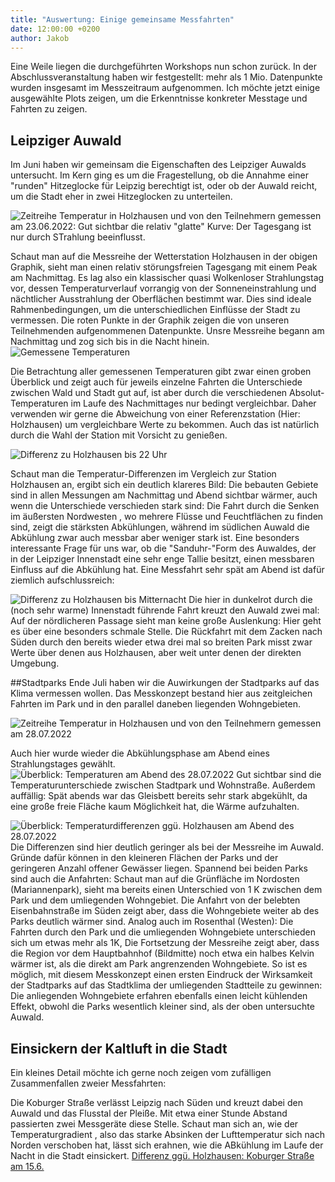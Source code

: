 ```yaml
---
title: "Auswertung: Einige gemeinsame Messfahrten"
date: 12:00:00 +0200
author: Jakob
---
```


Eine Weile liegen die durchgeführten Workshops nun schon zurück. In der Abschlussveranstaltung haben wir festgestellt: mehr als 1 Mio. Datenpunkte wurden insgesamt im Messzeitraum aufgenommen.
Ich möchte jetzt einige ausgewählte Plots zeigen, um die Erkenntnisse konkreter Messtage und Fahrten zu zeigen.

## Leipziger Auwald 
Im Juni haben wir gemeinsam die Eigenschaften des Leipziger Auwalds untersucht. Im Kern ging es um die Fragestellung, ob die Annahme einer "runden" Hitzeglocke für Leipzig berechtigt ist, oder ob der Auwald reicht, um die Stadt eher in zwei Hitzeglocken zu unterteilen.


![Zeitreihe Temperatur in Holzhausen und von den Teilnehmern gemessen am 23.06.2022: Gut sichtbar die relativ "glatte" Kurve: Der Tagesgang ist nur durch STrahlung beeinflusst.]({{site.baseurl}}/assets/files/06_23_Auwald_time.jpg)

Schaut man auf die Messreihe der Wetterstation Holzhausen in der obigen Graphik, sieht man einen relativ störungsfreien Tagesgang mit einem Peak am Nachmittag. Es lag also ein klassischer quasi Wolkenloser Strahlungstag vor, dessen Temperaturverlauf vorrangig von der Sonneneinstrahlung und nächtlicher Ausstrahlung der Oberflächen bestimmt war. Dies sind ideale Rahmenbedingungen, um die unterschiedlichen Einflüsse der Stadt zu vermessen.
Die roten Punkte in der Graphik zeigen die von unseren Teilnehmenden aufgenommenen Datenpunkte. Unsre Messreihe begann am Nachmittag und zog sich bis in die Nacht hinein.
![Gemessene Temperaturen]({{site.baseurl}}/assets/files/06_23_Auwald_Temp.jpg)

Die Betrachtung aller gemessenen Temperaturen gibt zwar einen groben Überblick und zeigt auch für jeweils einzelne Fahrten die Unterschiede zwischen Wald und Stadt gut auf, ist aber durch die verschiedenen Absolut-Temperaturen im Laufe des Nachmittages nur bedingt vergleichbar. Daher verwenden wir gerne die Abweichung von einer Referenzstation (Hier: Holzhausen) um vergleichbare Werte zu bekommen. Auch das ist natürlich durch die Wahl der Station mit Vorsicht zu genießen.

![Differenz zu Holzhausen bis 22 Uhr]({{site.baseurl}}/assets/files/06_23_Auwald_diff_2.jpg)

Schaut man die Temperatur-Differenzen im Vergleich zur Station Holzhausen an, ergibt sich ein deutlich klareres Bild: Die bebauten Gebiete sind in allen Messungen am Nachmittag und Abend sichtbar wärmer, auch wenn die Unterschiede verschieden stark sind: Die Fahrt durch die Senken im äußersten Nordwesten , wo mehrere Flüsse und Feuchtflächen zu finden sind, zeigt die stärksten Abkühlungen, während im südlichen Auwald die Abkühlung zwar auch messbar aber weniger stark ist.
Eine besonders interessante Frage für uns war, ob die "Sanduhr-"Form des Auwaldes, der in der Leipziger Innenstadt eine sehr enge Tallie besitzt, einen messbaren Einfluss auf die Abkühlung hat.
Eine Messfahrt sehr spät am Abend ist dafür ziemlich aufschlussreich:

![Differenz zu Holzhausen bis Mitternacht]({{site.baseurl}}/assets/files/06_23_Auwald_diff_1.jpg)
Die hier in dunkelrot durch die (noch sehr warme)  Innenstadt führende Fahrt kreuzt den Auwald zwei mal: Auf der nördlicheren Passage sieht man keine große Auslenkung: Hier geht es über eine besonders schmale Stelle. Die Rückfahrt mit dem Zacken nach Süden durch den bereits wieder etwa drei mal so breiten Park misst zwar Werte über denen aus Holzhausen, aber weit unter denen der direkten Umgebung.

##Stadtparks
Ende Juli haben wir die Auwirkungen der Stadtparks auf das Klima vermessen wollen. Das Messkonzept bestand hier aus zeitgleichen Fahrten im Park und in den parallel daneben liegenden Wohngebieten.


![Zeitreihe Temperatur in Holzhausen und von den Teilnehmern gemessen am 28.07.2022]({{site.baseurl}}/assets/files/07_28_Park_time.jpg)

Auch hier wurde wieder die Abkühlungsphase am Abend eines Strahlungstages gewählt.
![Überblick: Temperaturen am Abend des  28.07.2022]({{site.baseurl}}/assets/files/07_28_Park_Temp.jpg)
Gut sichtbar sind die Temperaturunterschiede zwischen Stadtpark und Wohnstraße. Außerdem auffällig: Spät abends war das Gleisbett bereits sehr stark abgekühlt, da eine große freie Fläche kaum Möglichkeit hat, die Wärme aufzuhalten.

![Überblick: Temperaturdifferenzen ggü. Holzhausen  am Abend des  28.07.2022]({{site.baseurl}}/assets/files/07_28_Park_diff_detail.jpg)
Die Differenzen sind hier deutlich geringer als bei der Messreihe im Auwald. Gründe dafür können in den kleineren Flächen der Parks und der geringeren Anzahl offener Gewässer liegen.
Spannend bei beiden Parks sind auch die Anfahrten: Schaut man auf die Grünfläche im Nordosten (Mariannenpark), sieht ma bereits einen Unterschied von 1 K zwischen dem Park und dem umliegenden Wohngebiet. Die Anfahrt von der belebten Eisenbahnstraße im Süden zeigt aber, dass die Wohngebiete weiter ab des Parks deutlich wärmer sind.
Analog auch im  Rosenthal (Westen): Die Fahrten durch den Park und die umliegenden Wohngebiete unterschieden sich um etwas mehr als 1K, Die Fortsetzung der Messreihe zeigt aber, dass die Region vor dem Hauptbahnhof (Bildmitte) noch etwa ein halbes Kelvin wärmer ist, als die direkt am Park angrenzenden Wohngebiete. So ist es möglich, mit diesem Messkonzept einen ersten Eindruck der Wirksamkeit der Stadtparks auf das Stadtklima der umliegenden Stadtteile zu gewinnen: Die anliegenden Wohngebiete erfahren ebenfalls einen leicht kühlenden Effekt, obwohl die Parks wesentlich kleiner sind, als der oben untersuchte Auwald.

## Einsickern der Kaltluft in die Stadt

Ein kleines Detail möchte ich gerne noch zeigen vom zufälligen Zusammenfallen zweier Messfahrten:

Die Koburger Straße verlässt Leipzig nach Süden und kreuzt dabei den Auwald und das Flusstal der Pleiße. Mit etwa einer Stunde Abstand passierten zwei Messgeräte diese Stelle. Schaut man sich an, wie der Temperaturgradient , also das starke Absinken der Lufttemperatur sich nach Norden verschoben hat, lässt sich erahnen, wie die ABkühlung im Laufe der Nacht in die Stadt einsickert.
[Differenz ggü. Holzhausen: Koburger Straße am 15.6.]({{site.baseurl}}/assets/files/06_15_Koburger_diff.png)


